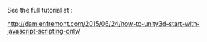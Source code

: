 See the full tutorial at :

http://damienfremont.com/2015/06/24/how-to-unity3d-start-with-javascript-scripting-only/

